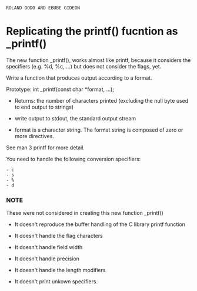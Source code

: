 ```
ROLAND OODO AND EBUBE GIDEON
```

# Replicating the printf() fucntion as _printf()

The new function \_printf(), works almost like printf, because it considers
the specifiers (e.g. %d, %c, ...) but does not consider the flags, yet.

Write a function that produces output according to a format.

Prototype: int \_printf(const char \*format, ...);

* Returns: the number of characters printed (excluding the null byte used to end
output to strings)

* write output to stdout, the standard output stream

* format is a character string. The format string is composed of zero or more directives.

See man 3 printf for more detail.

You need to handle the following conversion specifiers:

	- c
	- s
	- %
	- d

### NOTE
These were not considered in creating this new function \_printf()

* It doesn't reproduce the buffer handling of the C library printf function

* It doesn't handle the flag characters

* It doesn't handle field width

* It doesn't handle precision

* It doesn't handle the length modifiers

* It doesn't print unkown specifiers.
